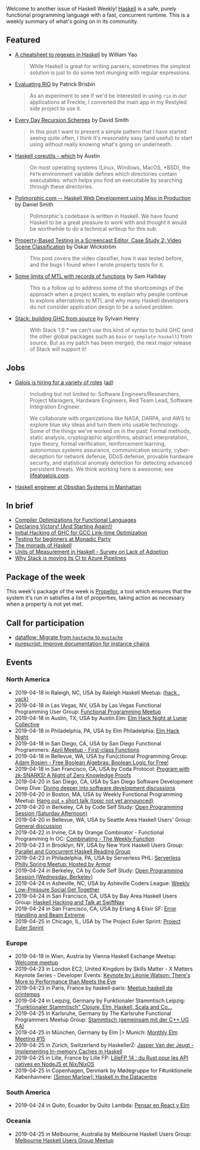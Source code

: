 <!-- 2019-04-18 -->

Welcome to another issue of Haskell Weekly!
[Haskell](https://www.haskell.org) is a safe, purely functional programming language with a fast, concurrent runtime.
This is a weekly summary of what's going on in its community.

## Featured

-   [A cheatsheet to regexes in Haskell](https://williamyaoh.com/posts/2019-04-11-cheatsheet-to-regexes-in-haskell.html) by William Yao

    > While Haskell is great for writing parsers, sometimes the simplest solution is just to do some text munging with regular expressions.

-   [Evaluating RIO](https://tech.freckle.com/2019/04/16/evaluating-rio/) by Patrick Brisbin

    > As an experiment to see if we'd be interested in using `rio` in our applications at Freckle, I converted the main app in my Restyled side project to use it.

-   [Every Day Recursion Schemes](https://shmish111.github.io/2019/04/13/recursion-schemes-patterns/) by David Smith

    > In this post I want to present a simple pattern that I have started seeing quite often, I think it's reasonably easy (and useful) to start using without really knowing what's going on underneath.

-   [Haskell coreutils - which](https://anardil.net/2019/haskell-coreutils-which.html) by Austin

    > On most operating systems (Linux, Windows, MacOS, \*BSD), the `PATH` environment variable defines which directories contain executables. which helps you find an executable by searching through these directories.

-   [Polimorphic.com -- Haskell Web Development using Miso in Production](https://np.reddit.com/r/haskell/comments/bco8he/polimorphiccom_haskell_web_development_using_miso/) by Daniel Smith

    > Polimorphic's codebase is written in Haskell. We have found Haskell to be a great pleasure to work with and thought it would be worthwhile to do a technical writeup for this sub.

-   [Property-Based Testing in a Screencast Editor, Case Study 2: Video Scene Classification](https://wickstrom.tech/programming/2019/04/17/property-based-testing-in-a-screencast-editor-case-study-2.html) by Oskar Wickström

    > This post covers the video classifier, how it was tested before, and the bugs I found when I wrote property tests for it.

-   [Some limits of MTL with records of functions](https://discourse.haskell.org/t/some-limits-of-mtl-with-records-of-functions/576?u=taylorfausak) by Sam Halliday

    > This is a follow up to address some of the shortcomings of the approach when a project scales, to explain why people continue to explore alternatives to MTL and why many Haskell developers do not consider application design to be a solved problem.

-   [Stack: building GHC from source](https://hsyl20.fr/home/posts/2019-04-17-ghc-hacking-with-stack.html) by Sylvain Henry

    > With Stack 1.9.\* we can't use this kind of syntax to build GHC (and the other global packages such as `base` or `template-haskell`) from source. But as my patch has been merged, the next major release of Stack will support it!

## Jobs

-   [Galois is hiring for a variety of roles](https://galois.com/careers/) ([ad](https://haskellweekly.news/advertising.html))

    > Including but not limited to: Software Engineers/Researchers, Project Managers, Hardware Engineers, Red Team Lead, Software Integration Engineer.
    >
    > We collaborate with organizations like NASA, DARPA, and AWS to explore blue sky ideas and turn them into usable technology. Some of the things we've worked on in the past: Formal methods, static analysis, cryptographic algorithms, abstract interpretation, type theory, formal verification, reinforcement learning, autonomous systems assurance, communication security, cyber-deception for network defense, DDoS defense, provable hardware security, and statistical anomaly detection for detecting advanced persistent threats. We think working here is awesome; see [lifeatgalois.com](https://lifeatgalois.com).

-   [Haskell engineer at Obsidian Systems in Manhattan](https://np.reddit.com/r/haskell/comments/bcibj7/jobs_obsidian_systems_is_hiring/)

## In brief

-   [Compiler Optimizations for Functional Languages](http://blog.vmchale.com/article/compiler-optimizations)
-   [Declaring Victory! (And Starting Again!)](https://mmhaskell.com/blog/2019/4/15/declaring-victory-and-starting-again)
-   [Initial Hacking of GHC for GCC Link-time Optimization](http://brandon.si/code/initial-hacking-of-ghc-for-gcc-link-time-optimization/)
-   [Testing for beginners at Monadic Party](https://cs-syd.eu/posts/2019-04-14-testing-at-monadic-party)
-   [The monads of Haskell](https://markkarpov.com/post/the-monads.html)
-   [Units of Measurement in Haskell - Survey on Lack of Adoption](https://np.reddit.com/r/haskell/comments/bde1it/units_of_measurement_in_haskell_survey_on_lack_of/)
-   [Why Stack is moving its CI to Azure Pipelines](https://www.fpcomplete.com/blog/why-stack-is-moving-its-ci-to-azure-pipelines)

## Package of the week

This week's package of the week is [Propellor](https://hackage.haskell.org/package/propellor-5.7.0), a tool which ensures that the system it's run in satisfies a list of properties, taking action as necessary when a property is not yet met.

## Call for participation

-   [dataflow: Migrate from `hastache` to `mustache`](https://github.com/sonyxperiadev/dataflow/issues/8)
-   [purescript: Improve documentation for instance chains](https://github.com/purescript/purescript/issues/3605)

## Events

### North America

-   2019-04-18 in Raleigh, NC, USA by Raleigh Haskell Meetup: [(hack . yack)](https://www.meetup.com/Raleigh-Haskell-Meetup/events/nsfsnqyzgbxb/)
-   2019-04-18 in Las Vegas, NV, USA by Las Vegas Functional Programming User Group: [Functional Programming Meetup](https://www.meetup.com/las-vegas-functional-programming/events/jkznkqyzgbxb/)
-   2019-04-18 in Austin, TX, USA by Austin.Elm: [Elm Hack Night at Lunar Collective](https://www.meetup.com/Austin-Elm/events/260123101/)
-   2019-04-18 in Philadelphia, PA, USA by Elm Philadelphia: [Elm Hack Night](https://www.meetup.com/Elm-Philadelphia/events/260059851/)
-   2019-04-18 in San Diego, CA, USA by San Diego Functional Programmers: [April Meetup - First-class Functions](https://www.meetup.com/San-Diego-Functional-Programmers/events/259854436/)
-   2019-04-18 in Bellevue, WA, USA by Fun(c)tional Programming Group: [Adam Rosien - Free Boolean Algebras: Boolean Logic for Free!](https://www.meetup.com/fun-c-group/events/260543869/)
-   2019-04-18 in San Francisco, CA, USA by Coda Protocol: [Program with zk-SNARKS! A Night of Zero Knowledge Proofs](https://www.meetup.com/Functional-Programming-Types-and-Applied-Cryptography/events/260260746/)
-   2019-04-20 in San Diego, CA, USA by San Diego Software Development Deep Dive: [Diving deeper into software development discussions ](https://www.meetup.com/San-Diego-Software-Development-Deep-Dive/events/mtzbkqyzgbbc/)
-   2019-04-20 in Boston, MA, USA by Weekly Functional Programming Meetup: [Hang out + short talk (topic not yet announced)](https://www.meetup.com/Weekly-Functional-Programming-Meetup/events/dmbnvqyzgbbc/)
-   2019-04-20 in Berkeley, CA by Code Self Study: [Open Programming Session (Saturday Afternoon)](https://www.meetup.com/codeselfstudy/events/dkwpzpyzgbbc/)
-   2019-04-20 in Bellevue, WA, USA by Seattle Area Haskell Users' Group: [General discussion](https://www.meetup.com/SEAHUG/events/htlvcpyzgbbc/)
-   2019-04-22 in Irvine, CA by Orange Combinator - Functional Programming In OC: [Combinating - The Weekly Function](https://www.meetup.com/orange-combinator/events/lxvjrpyzgbdc/)
-   2019-04-23 in Brooklyn, NY, USA by New York Haskell Users Group: [Parallel and Concurrent Haskell Reading Group](https://www.meetup.com/NY-Haskell/events/shmktqyzgbfc/)
-   2019-04-23 in Philadelphia, PA, USA by Serverless PHL: [Serverless Philly Spring Meetup: Hosted by Armor](https://www.meetup.com/ServerlessPHL/events/258126363/)
-   2019-04-24 in Berkeley, CA by Code Self Study: [Open Programming Session (Wednesday, Berkeley)](https://www.meetup.com/codeselfstudy/events/tzgvnqyzgbgc/)
-   2019-04-24 in Asheville, NC, USA by Asheville Coders League: [Weekly Low-Pressure Social Get Together](https://www.meetup.com/Asheville-Coders-League/events/hplqsqyzgbgc/)
-   2019-04-24 in San Francisco, CA, USA by Bay Area Haskell Users Group: [Haskell Hacking and Talk at SwiftNav](https://www.meetup.com/Bay-Area-Haskell-Users-Group/events/259812054/)
-   2019-04-24 in San Francisco, CA, USA by Erlang & Elixir SF: [Error Handling and Beam Extreme](https://www.meetup.com/ErlangElixirSF/events/259828941/)
-   2019-04-25 in Chicago, IL, USA by The Project Euler Sprint: [Project Euler Sprint](https://www.meetup.com/Project-Euler-Sprint/events/ngwzxmyzgbhc/)

### Europe

-   2019-04-19 in Wien, Austria by Vienna Haskell Exchange Meetup: [Welcome meetup](https://www.meetup.com/Vienna-Haskell-Exchange-Meetup/events/260574262/)
-   2019-04-23 in London EC2, United Kingdom by Skills Matter - X Matters Keynote Series - Developer Events: [Keynote by Léonie Watson: There's More to Performance than Meets the Eye](https://www.meetup.com/skillsmatter/events/259982183/)
-   2019-04-23 in Paris, France by haskell-paris: [Meetup haskell de printemps](https://www.meetup.com/haskell-paris/events/260477144/)
-   2019-04-24 in Leipzig, Germany by Funktionaler Stammtisch Leipzig: ["Funktionaler Stammtisch" Clojure, Elm, Haskell, Scala and Co...](https://www.meetup.com/Funktionaler-Stammtisch-Leipzig/events/zwgxtqyzgbgc/)
-   2019-04-25 in Karlsruhe, Germany by The Karlsruhe Functional Programmers Meetup Group: [Stammtisch (gemeinsam mit der C++ UG KA)](https://www.meetup.com/The-Karlsruhe-Functional-Programmers-Meetup-Group/events/wlkqmqyzgbhc/)
-   2019-04-25 in München, Germany by Elm |> Munich: [Monthly Elm Meeting #15](https://www.meetup.com/Munich-Elm/events/260478206/)
-   2019-04-25 in Zürich, Switzerland by HaskellerZ: [Jasper Van der Jeugt - Implementing In-memory Caches in Haskell](https://www.meetup.com/HaskellerZ/events/260571298/)
-   2019-04-25 in Lille, France by Lille FP: [LilleFP 14 : du Rust pour les API natives en NodeJS et Nix/NixOS](https://www.meetup.com/Lille-FP/events/260541114/)
-   2019-04-25 in Copenhagen, Denmark by Mødegruppe for F#unktionelle Københavnere: [[Simon Marlow]: Haskell in the Datacentre](https://www.meetup.com/MoedegruppeFunktionelleKoebenhavnere/events/rqbcdlyzgbnc/)

### South America

-   2019-04-24 in Quito, Ecuador by Quito Lambda: [Pensar en React y Elm](https://www.meetup.com/Quito-Lambda-Meetup/events/mscxlpyzgbgc/)

### Oceania

-   2019-04-25 in Melbourne, Australia by Melbourne Haskell Users Group: [Melbourne Haskell Users Group Meetup](https://www.meetup.com/Melbourne-Haskell-Users-Group/events/qfptslyzgbhc/)
